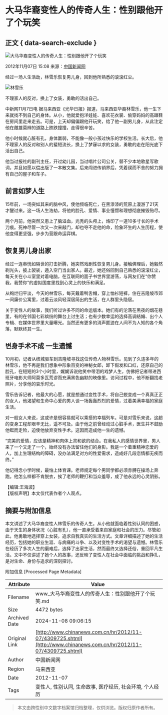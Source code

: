 # 大马华裔变性人的传奇人生：性别跟他开了个玩笑

## 正文 { data-search-exclude }


![大马华裔变性人的传奇人生：性别跟他开了个玩笑](U99P4T8D4309725F107DT20121107151216.jpg)

2012年11月07日 15:08 来源：[中国新闻网](http://www.chinanews.com/) 

经过一场人生浩劫，林雪乐恢复男儿身，回到他所熟悉的滚滚红尘。

![林雪乐](U99P4T8D4309725F116DT20121107151216.jpg)

不理家人的反对，换上了女装，勇敢的活出自己。

中新网11月7日电 据马来西亚《光华日报》报道，马来西亚华裔林雪乐，他一生下来就找不到自己的身体。从小，他就爱抱洋娃娃、喜欢花衣裳、偷穿妈妈的高跟鞋在房间里走来走去。可是，上天却偏偏跟他开玩笑，给了他一副男儿身，从此注定他在雌雄莫辨的道路上跌跌撞撞，走得很辛苦。

他小时候就心脏有孔，身体赢弱，不能像一般小孩过快乐的学校生活。长大后，他不理家人的反对和别人的蜚短流长，换上了梦寐以求的女装，勇敢的走在阳光底下活出自己。

他当过报社的副刊主任，开过幼儿园，当过唱片公司公关，替不少本地歌星写歌词，并且如愿以偿出版了一本散文集。后来闯进传销界后，凭着锲而不舍的努力拥有自己的屋子和车子。

## 前言如梦人生

15年前，一场突如其来的脑中风，使他频临死亡，在黑漆漆的荒原上漫游了21天才醒过来。这一场人生浩劫，将他的脸孔、爱情、事业憧憬和理想彻底摧毁殆尽。

两个月前，他突然又患上了脑溢血，光秃的头颅上，烙印了一道10多寸长的手术刀痕。死神尽管一次又一次来敲门，却也夺不走他的命，险象环生的人生历程，使他变得更坚强，步步为营跟命运弈棋。

## 恢复男儿身出家

经过一连串恍如隔世的打击折腾，她突然戏剧性恢复男儿身。接触佛理后，她毅然剃光头，披上袈裟，遁入空门当出家人。最近，她还俗回到自己熟悉的滚滚红尘，每天关在小斗室里对着电脑，在互联网的面子书世界里游荡，与网友们在“你赞我，我赞你”的虚拟国度里找到心灵上的快乐和满足。

从绚烂归平淡，今天的林雪乐，每天戴着鸭舌帽，穿上恤衫短裤，住在吉隆坡市郊一间廉价公寓里，过着云淡风轻深居简出的生活，在人群里头隐居。

关于变性人的故事，我们听过许多不同的命运版本。她们有的沦落在黑夜的烟花巷里，有的在邻国七彩缤纷的舞台上讨生活；也有少数幸运的选择高调结婚、出个人专辑、在媒体世界里大量曝光。当然还有更多的消声匿迹在人间不为人知的各个角落，默默终其一生。

## 변身手术不成 一生遗憾

10月初，记者从槟城驱车到吉隆坡寻找这位传奇人物林雪乐。见到了久违多年的林雪乐，他不再是我们想象中形象百变的神秘女郎，卸下假发和口红，还原自己的脸孔，在短短的3个小时里，娓娓诉说他笑中带泪的戏梦人生，仿佛把记者带进西班牙电影大师阿莫多瓦荒谬而充满黑色幽默的映像里。访问过程中，他不断翻找老照片，分享他的哀乐时光。

雪乐告诉记者，他最大的心愿，就是想通过变性手术，将自己蜕变成一个真真正正的女人，他渴望和生命中心爱的男人谈一场轰轰烈烈的爱情，过着美满幸福的家庭生活。

对一般女人来说，这或许是很容易就可以乘搭的幸福列车。可是对雪乐来说，这趟的变身工程却艰辛无比，遥不可及。由于他之前曾经动过心脏手术，医生并不鼓励他铤而走险，迫使他放弃变性手术。这因而造成他一生的遗憾。

“完美的爱情，应该是精神和肉体上灵和欲的结合。在我私人的感情世界里，男人来了一个又走了一个，始终没有办法留住他们的身影。我是一个着重精神恋爱的人，加上生理结构的障碍，没办法满足对方的性爱需求，造成好几段恋情都无疾而终。”

他记得念小学时候，最怕上体育课。老师规定每个男同学都必须赤膊在操场上奔跑。他怎么样都不肯脱衣，挨了老师的鞭打和当众羞辱，成了他永远的心灵阴影。

【编辑:王海波】  
【版权声明】本文仅代表作者个人观点。

## 摘要与附加信息

<!-- tcd_abstract -->
本文讲述了大马华裔变性人林雪乐的传奇人生。从小他就面临着性别认同的困惑，由于天生的身体状况（心脏有孔），他一直承受着来自家庭和社会的压力。尽管如此，他勇敢地选择穿上女装，追求自我真实的生活方式。文章详细描述了她的生活经历，包括她的职业生涯、与病痛的斗争、以及对变性手术的渴望与遗憾。林雪乐在经历了多次人生的磨难后，选择了出家生活，然而最终又选择还俗，重回平凡生活。文中不仅讲述了她个人的故事，还反映了变性人在社会中面临的挑战和挣扎，是对生命、身份与追求的深刻探讨。
<!-- tcd_abstract_end -->

附加信息 [Processed Page Metadata]

| Attribute       | Value                                  |
|-----------------|----------------------------------------|
| Filename        | www_大马华裔变性人的传奇人生：性别跟他开了个玩笑.md                             |
| Size            | 4472 bytes                           |
| Archived Date   | 2024-11-08 09:06:15                             |
| Original Link   | [http://www.chinanews.com.cn/hr/2012/11-07/4309725.shtml](http://www.chinanews.com.cn/hr/2012/11-07/4309725.shtml)                       |
| Author          | 中国新闻网                               |
| Region          | 马来西亚                               |
| Date            | 2012-11-07                                 |
| Tags            | 变性人, 性别认同, 生命故事, 医疗经历, 社会环境, 个人经历                                 |
>
> 本文由跨性别中文数字档案馆归档整理，仅供浏览。版权归原作者所有。
>